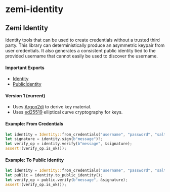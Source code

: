 # zemi-identity

## Zemi Identity

Identity tools that can be used to create credentials without a trusted third party.
This library can deterministically produce an asymmetric keypair from user credentials.
It also generates a consistent public identity tied to the provided username that cannot easily be used to discover the username.
#### Important Exports
* [Identity](Identity)
* [PublicIdentity](PublicIdentity)
#### Version 1 (current)
* Uses [Argon2di](argon2) to derive key material.
* Uses [ed25519](ed25519_dalek) elliptical curve cryptography for keys.

#### Example: From Credentials
```rust
let identity = Identity::from_credentials("username", "password", "salt", Version::V1)?;
let signature = identity.sign(b"message")?;
let verify_op = identity.verify(b"message", &signature);
assert!(verify_op.is_ok());
```

#### Example: To Public Identity
```rust
let identity = Identity::from_credentials("username", "password", "salt", Version::V1)?;
let public = identity.to_public_identity();
let verify_op = public.verify(b"message", &signature);
assert!(verify_op.is_ok());
```
